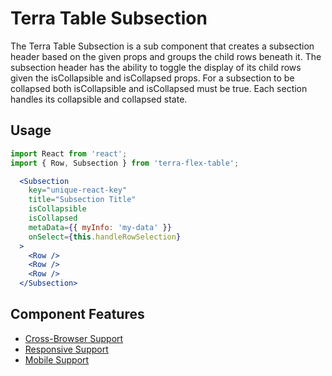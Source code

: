 # Terra Table Subsection

The Terra Table Subsection is a sub component that creates a subsection header based on the given props and groups the child rows beneath it. The subsection header has the ability to toggle the display of its child rows given the isCollapsible and isCollapsed props. For a subsection to be collapsed both isCollapsible and isCollapsed must be true. Each section handles its collapsible and collapsed state.

## Usage

```jsx
import React from 'react';
import { Row, Subsection } from 'terra-flex-table';

  <Subsection
    key="unique-react-key"
    title="Subsection Title"
    isCollapsible
    isCollapsed
    metaData={{ myInfo: 'my-data' }}
    onSelect={this.handleRowSelection}
  >
    <Row />
    <Row />
    <Row />
  </Subsection>
```

## Component Features
* [Cross-Browser Support](https://github.com/cerner/terra-ui/blob/master/src/terra-dev-site/contributing/ComponentStandards.e.contributing.md#cross-browser-support)
* [Responsive Support](https://github.com/cerner/terra-ui/blob/master/src/terra-dev-site/contributing/ComponentStandards.e.contributing.md#responsive-support)
* [Mobile Support](https://github.com/cerner/terra-ui/blob/master/src/terra-dev-site/contributing/ComponentStandards.e.contributing.md#mobile-support)
